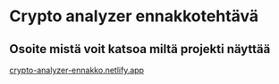 # Crypto analyzer ennakkotehtävä

## Osoite mistä voit katsoa miltä projekti näyttää
[crypto-analyzer-ennakko.netlify.app](https://crypto-analyzer-ennakko.netlify.app)
